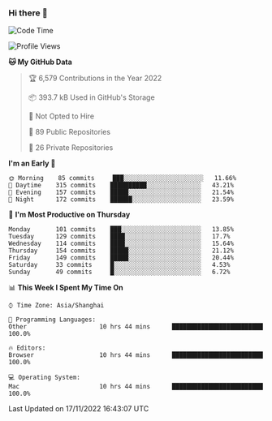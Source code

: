 ### Hi there 👋

<!--
**qbosen/qbosen** is a ✨ _special_ ✨ repository because its `README.md` (this file) appears on your GitHub profile.

Here are some ideas to get you started:

- 🔭 I’m currently working on ...
- 🌱 I’m currently learning ...
- 👯 I’m looking to collaborate on ...
- 🤔 I’m looking for help with ...
- 💬 Ask me about ...
- 📫 How to reach me: ...
- 😄 Pronouns: ...
- ⚡ Fun fact: ...
-->

<!--START_SECTION:waka-->
![Code Time](http://img.shields.io/badge/Code%20Time-1%2C080%20hrs%2045%20mins-blue)

![Profile Views](http://img.shields.io/badge/Profile%20Views-5-blue)

**🐱 My GitHub Data** 

> 🏆 6,579 Contributions in the Year 2022
 > 
> 📦 393.7 kB Used in GitHub's Storage 
 > 
> 🚫 Not Opted to Hire
 > 
> 📜 89 Public Repositories 
 > 
> 🔑 26 Private Repositories  
 > 
**I'm an Early 🐤** 

```text
🌞 Morning    85 commits     ███░░░░░░░░░░░░░░░░░░░░░░   11.66% 
🌆 Daytime    315 commits    ██████████░░░░░░░░░░░░░░░   43.21% 
🌃 Evening    157 commits    █████░░░░░░░░░░░░░░░░░░░░   21.54% 
🌙 Night      172 commits    ██████░░░░░░░░░░░░░░░░░░░   23.59%

```
📅 **I'm Most Productive on Thursday** 

```text
Monday       101 commits    ███░░░░░░░░░░░░░░░░░░░░░░   13.85% 
Tuesday      129 commits    ████░░░░░░░░░░░░░░░░░░░░░   17.7% 
Wednesday    114 commits    ████░░░░░░░░░░░░░░░░░░░░░   15.64% 
Thursday     154 commits    █████░░░░░░░░░░░░░░░░░░░░   21.12% 
Friday       149 commits    █████░░░░░░░░░░░░░░░░░░░░   20.44% 
Saturday     33 commits     █░░░░░░░░░░░░░░░░░░░░░░░░   4.53% 
Sunday       49 commits     █░░░░░░░░░░░░░░░░░░░░░░░░   6.72%

```


📊 **This Week I Spent My Time On** 

```text
⌚︎ Time Zone: Asia/Shanghai

💬 Programming Languages: 
Other                    10 hrs 44 mins      █████████████████████████   100.0%

🔥 Editors: 
Browser                  10 hrs 44 mins      █████████████████████████   100.0%

💻 Operating System: 
Mac                      10 hrs 44 mins      █████████████████████████   100.0%

```


 Last Updated on 17/11/2022 16:43:07 UTC
<!--END_SECTION:waka-->
